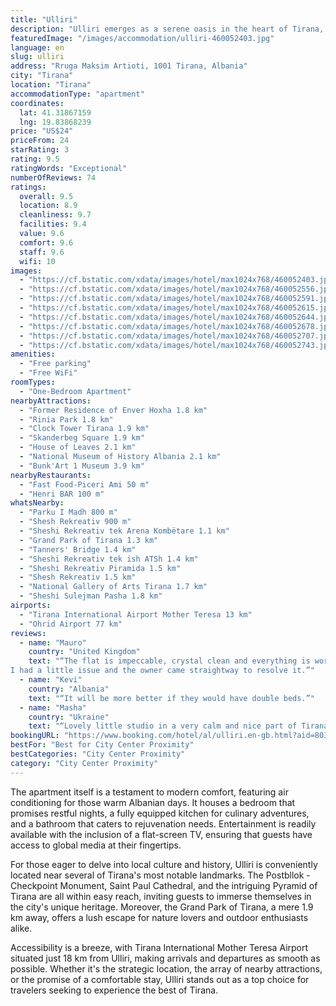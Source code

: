 ```yaml
---
title: "Ulliri"
description: "Ulliri emerges as a serene oasis in the heart of Tirana, offering guests a tranquil garden setting amidst the city's vibrant life."
featuredImage: "/images/accommodation/ulliri-460052403.jpg"
language: en
slug: ulliri
address: "Rruga Maksim Artioti, 1001 Tirana, Albania"
city: "Tirana"
location: "Tirana"
accommodationType: "apartment"
coordinates:
  lat: 41.31867159
  lng: 19.83868239
price: "US$24"
priceFrom: 24
starRating: 3
rating: 9.5
ratingWords: "Exceptional"
numberOfReviews: 74
ratings:
  overall: 9.5
  location: 8.9
  cleanliness: 9.7
  facilities: 9.4
  value: 9.6
  comfort: 9.6
  staff: 9.6
  wifi: 10
images:
  - "https://cf.bstatic.com/xdata/images/hotel/max1024x768/460052403.jpg?k=85125650be0d0ae24e6234ed26053e09c7da68a18fe19d12b4b0be20ef2eec2a&o=&hp=1"
  - "https://cf.bstatic.com/xdata/images/hotel/max1024x768/460052556.jpg?k=82685cc541f8dd2d43e31f76e5922eb2b5ae428462de7a7a9865e6eedeaeaf3a&o=&hp=1"
  - "https://cf.bstatic.com/xdata/images/hotel/max1024x768/460052591.jpg?k=eed2d8eb5149d0d4c8b84074543a7d47dec8257056812759cb3fe99e2994821f&o=&hp=1"
  - "https://cf.bstatic.com/xdata/images/hotel/max1024x768/460052615.jpg?k=c5cea2e64d4dfdcc08eec28966dbdb88b45790e511467a8642065ce9985f31dc&o=&hp=1"
  - "https://cf.bstatic.com/xdata/images/hotel/max1024x768/460052644.jpg?k=2dbbbe061b4c7c703584db540b64aa1877d93a7fb22f89b38f884b5d98723a81&o=&hp=1"
  - "https://cf.bstatic.com/xdata/images/hotel/max1024x768/460052678.jpg?k=8a196e89f927477964caf6e93928dbfcbb3f75a2962af387db60424771b55a14&o=&hp=1"
  - "https://cf.bstatic.com/xdata/images/hotel/max1024x768/460052707.jpg?k=bc55a356235c115d0d41908d1b2dffe9549c32e52d2dee3da2d6b0ce1cf6d2c2&o=&hp=1"
  - "https://cf.bstatic.com/xdata/images/hotel/max1024x768/460052743.jpg?k=d0926efe8491289beca5a302d6ee77c14d70bd9f954246853e629cbf202cbad1&o=&hp=1"
amenities:
  - "Free parking"
  - "Free WiFi"
roomTypes:
  - "One-Bedroom Apartment"
nearbyAttractions:
  - "Former Residence of Enver Hoxha 1.8 km"
  - "Rinia Park 1.8 km"
  - "Clock Tower Tirana 1.9 km"
  - "Skanderbeg Square 1.9 km"
  - "House of Leaves 2.1 km"
  - "National Museum of History Albania 2.1 km"
  - "Bunk'Art 1 Museum 3.9 km"
nearbyRestaurants:
  - "Fast Food-Piceri Ami 50 m"
  - "Henri BAR 100 m"
whatsNearby:
  - "Parku I Madh 800 m"
  - "Shesh Rekreativ 900 m"
  - "Sheshi Rekreativ tek Arena Kombëtare 1.1 km"
  - "Grand Park of Tirana 1.3 km"
  - "Tanners' Bridge 1.4 km"
  - "Sheshi Rekreativ tek ish ATSh 1.4 km"
  - "Sheshi Rekreativ Piramida 1.5 km"
  - "Shesh Rekreativ 1.5 km"
  - "National Gallery of Arts Tirana 1.7 km"
  - "Sheshi Sulejman Pasha 1.8 km"
airports:
  - "Tirana International Airport Mother Teresa 13 km"
  - "Ohrid Airport 77 km"
reviews:
  - name: "Mauro"
    country: "United Kingdom"
    text: "“The flat is impeccable, crystal clean and everything is working well.
I had a little issue and the owner came straightway to resolve it.”"
  - name: "Kevi"
    country: "Albania"
    text: "“It will be more better if they would have double beds.”"
  - name: "Masha"
    country: "Ukraine"
    text: "“Lovely little studio in a very calm and nice part of Tirana.”"
bookingURL: "https://www.booking.com/hotel/al/ulliri.en-gb.html?aid=8035640"
bestFor: "Best for City Center Proximity"
bestCategories: "City Center Proximity"
category: "City Center Proximity"
---
```


The apartment itself is a testament to modern comfort, featuring air conditioning for those warm Albanian days. It houses a bedroom that promises restful nights, a fully equipped kitchen for culinary adventures, and a bathroom that caters to rejuvenation needs. Entertainment is readily available with the inclusion of a flat-screen TV, ensuring that guests have access to global media at their fingertips.

For those eager to delve into local culture and history, Ulliri is conveniently located near several of Tirana's most notable landmarks. The Postbllok - Checkpoint Monument, Saint Paul Cathedral, and the intriguing Pyramid of Tirana are all within easy reach, inviting guests to immerse themselves in the city's unique heritage. Moreover, the Grand Park of Tirana, a mere 1.9 km away, offers a lush escape for nature lovers and outdoor enthusiasts alike.

Accessibility is a breeze, with Tirana International Mother Teresa Airport situated just 18 km from Ulliri, making arrivals and departures as smooth as possible. Whether it's the strategic location, the array of nearby attractions, or the promise of a comfortable stay, Ulliri stands out as a top choice for travelers seeking to experience the best of Tirana.